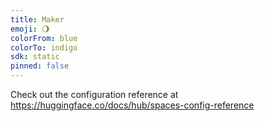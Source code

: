 ```yaml
---
title: Maker
emoji: 🌖
colorFrom: blue
colorTo: indigo
sdk: static
pinned: false
---
```


Check out the configuration reference at https://huggingface.co/docs/hub/spaces-config-reference
